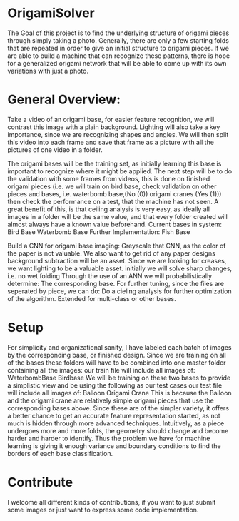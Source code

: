 # OrigamiSolver
The Goal of this project is to find the underlying structure of origami pieces through simply taking a photo. Generally, there are only a few starting folds that are repeated in order to give an initial structure to origami pieces. If we are able to build a machine that can recognize these patterns, there is hope for a generalized origami network that will be able to come up with its own variations with just a photo. 

# General Overview:

Take a video of an origami base, for easier feature recognition, we will contrast this image with a plain background. Lighting will also take a key importance, since we are recognizing shapes and angles. We will then split this video into each frame and save that frame as a picture with all the pictures of one video in a folder.

The origami bases will be the training set, as initially learning this base is important to recognize where it might be applied. The next step will be to do the validation with some frames from videos, this is done on finished origami pieces (i.e. we will train on bird base, check validation on other pieces and bases, i.e. waterbomb base,(No (0)) origami cranes (Yes (1))) then check the performance on a test, that the machine has not seen. A great benefit of this, is that ceiling analysis is very easy, as ideally all images in a folder will be the same value, and that every folder created will almost always have a known value beforehand.
  Current bases in system:
  Bird Base
  Waterbomb Base
  Further Implementation:
  Fish Base


Build a CNN for origami base imaging:
  Greyscale that CNN, as the color of the paper is not valuable. We also want to get rid of any paper designs
  background subtraction will be an asset.
  Since we are looking for creases, we want lighting to be a valuable asset.
    initially we will solve sharp changes, i.e. no wet folding
 Through the use of an ANN we will probabilistically determine:
  The corresponding base.
  For further tuning, since the files are seperated by piece, we can do:
  Do a cieling analysis for further optimization of the algorithm.
  Extended for multi-class or other bases. 
  
  # Setup
  For simplicity and organizational sanity, I have labeled each batch of images by the corresponding base, or finished design. Since we are training on all of the bases these folders will have to be combined into one master folder containing all the images:
  our train file will include all images of:
  WaterbombBase
  Birdbase
We will be training on these two bases to provide a simplistic view and be using the following as our test cases
  our test file will include all images of:
  Balloon
  Origami Crane
  This is because the Balloon and the origami crane are relatively simple origami pieces that use the corresponding bases above. Since these are of the simpler variety, it offers a better chance to get an accurate feature representation started, as not much is hidden through more advanced techniques. Intuitively, as a piece undergoes more and more folds, the geometry should change and become harder and harder to identify. Thus the problem we have for machine learning is giving it enough variance and boundary conditions to find the borders of each base classification.
  
  # Contribute
  
  I welcome all different kinds of contributions, if you want to just submit some images or just want to express some code implementation.
  
  
 
  
